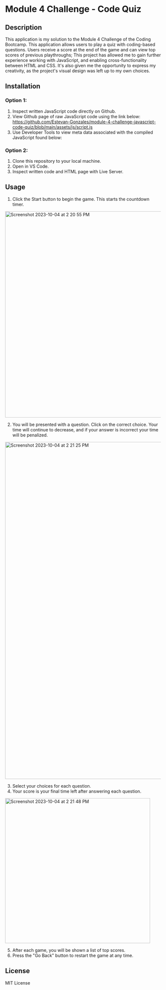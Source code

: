 # Module 4 Challenge - Code Quiz

## Description

This application is my solution to the Module 4 Challenge of the Coding Bootcamp.
This application allows users to play a quiz with coding-based questions. Users receive a score at the end of the game and can view top scores of previous playthroughs;
This project has allowed me to gain further experience working with JavaScript, and enabling cross-functionality between HTML and CSS. It's also given me the opportunity to express my creativity, as the project's visual design was left up to my own choices.

## Installation

### Option 1:
1. Inspect written JavaScript code directly on Github.
2. View Github page of raw JavaScript code using the link below:
   https://github.com/Estevan-Gonzales/module-4-challenge-javascript-code-quiz/blob/main/assets/js/script.js
4. Use Developer Tools to view meta data associated with the compiled JavaScript found below:      

### Option 2:
1. Clone this repository to your local machine.
2. Open in VS Code.
3. Inspect written code and HTML page with Live Server.

## Usage

1. Click the Start button to begin the game. This starts the countdown timer.
<img width="667" alt="Screenshot 2023-10-04 at 2 20 55 PM" src="https://github.com/Estevan-Gonzales/module-4-challenge-javascript-code-quiz/assets/8584310/bb07f032-5576-412f-ab38-1ab0f4b1f411">

2. You will be presented with a question. Click on the correct choice. Your time will continue to decrease, and if your answer is incorrect your time will be penalized.
<img width="1090" alt="Screenshot 2023-10-04 at 2 21 25 PM" src="https://github.com/Estevan-Gonzales/module-4-challenge-javascript-code-quiz/assets/8584310/ac350acf-b915-41f5-98fb-eefdc41e4f17">

3. Select your choices for each question.
4. Your score is your final time left after answering each question.
<img width="469" alt="Screenshot 2023-10-04 at 2 21 48 PM" src="https://github.com/Estevan-Gonzales/module-4-challenge-javascript-code-quiz/assets/8584310/eda2598b-7beb-437c-af7d-253d2b6eb95f">

5. After each game, you will be shown a list of top scores.
6. Press the "Go Back" button to restart the game at any time.

   
## License

MIT License
